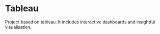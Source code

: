 # Tableau
Project based on tableau. It includes interactive dashboards and insightful visualisation.
